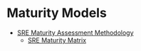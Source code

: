 # Maturity Models

*  [SRE Maturity Assessment Methodology](SRE_maturity_assessment.md)
    *  [SRE Maturity Matrix](SRE_maturity_matrix.md)
